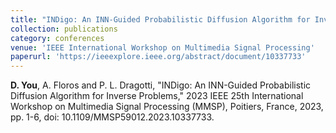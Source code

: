 ```yaml
---
title: "INDigo: An INN-Guided Probabilistic Diffusion Algorithm for Inverse Problems"
collection: publications
category: conferences
venue: 'IEEE International Workshop on Multimedia Signal Processing'
paperurl: 'https://ieeexplore.ieee.org/abstract/document/10337733'
---
```


**D. You**, A. Floros and P. L. Dragotti, "INDigo: An INN-Guided Probabilistic Diffusion Algorithm for Inverse Problems," 2023 IEEE 25th International Workshop on Multimedia Signal Processing (MMSP), Poitiers, France, 2023, pp. 1-6, doi: 10.1109/MMSP59012.2023.10337733. 



